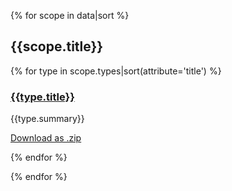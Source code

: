 {% for scope in data|sort %}

## {{scope.title}}

{% for type in scope.types|sort(attribute='title') %}
<div class="card">
  <div class="text">
    <h3><a href="{{type.url}}">{{type.title}}</a></h3>
    <p>{{type.summary}}</p>
    <p><a href="{{type.download}}">Download as .zip</a>
  </div>
</div>
{% endfor %}

{% endfor %}
